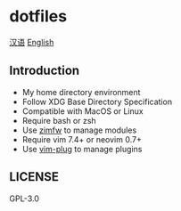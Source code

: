 # **dotfiles**

[汉语](https://github.com/CuitGGyy/dotfiles)
[English](https://github.com/CuitGGyy/dotfiles/blob/master/README.en_US.md)


## Introduction

- My home directory environment
- Follow XDG Base Directory Specification
- Compatible with MacOS or Linux
- Require bash or zsh
- Use [zimfw](https://github.com/zimfw/zimfw) to manage modules
- Require vim 7.4+ or neovim 0.7+
- Use [vim-plug](https://github.com/junegunn/vim-plug) to manage plugins

## LICENSE

GPL-3.0
